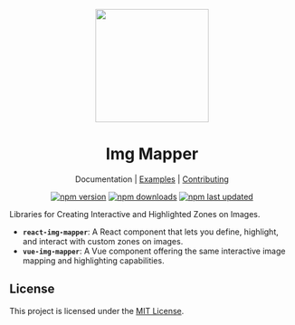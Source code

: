 <p align="center">
  <img src="https://react-img-mapper.nishargshah.dev/logo.png" width="200">
</p>

<h1 align="center">Img Mapper</h1>

<p align="center">
  <a style="text-decoration:none" href="https://github.com/img-mapper/react-img-mapper/tree/master/packages/react-img-mapper">Documentation</a> |
  <a href="https://react-img-mapper.nishargshah.dev">Examples</a> |
  <a href="https://github.com/img-mapper/react-img-mapper/blob/master/CONTRIBUTING.md">Contributing</a>
</p>

<p align="center">
  <a href="https://www.npmjs.com/package/react-img-mapper"><img src="https://img.shields.io/npm/v/react-img-mapper?style=flat&labelColor=ffffff&color=5a36e6" alt="npm version"></a>
  <a href="https://www.npmjs.com/package/react-img-mapper"><img src="https://img.shields.io/npm/dm/react-img-mapper?style=flat&labelColor=ffffff&color=5a36e6" alt="npm downloads"></a>
  <a href="https://www.npmjs.com/package/react-img-mapper"><img src="https://img.shields.io/npm/last-update/react-img-mapper?style=flat&labelColor=ffffff&color=5a36e6" alt="npm last updated"></a>
</p>

Libraries for Creating Interactive and Highlighted Zones on Images.

- **`react-img-mapper`**: A React component that lets you define, highlight, and interact with custom zones on images.
- **`vue-img-mapper`**: A Vue component offering the same interactive image mapping and highlighting capabilities.

## License

This project is licensed under the [MIT License](https://opensource.org/licenses/mit-license.php).
